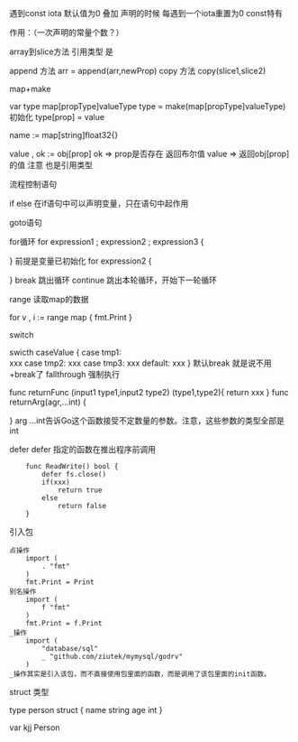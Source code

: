 遇到const iota 默认值为0 叠加 声明的时候 
每遇到一个iota重置为0
const特有

作用：（一次声明的常量个数？）

array到slice方法
引用类型 是

append 方法  arr = append(arr,newProp)
copy 方法 copy(slice1,slice2)

map+make

var type map[propType]valueType
type = make(map[propType]valueType)
初始化
type[prop] = value

name := map[string]float32{}


value , ok := obj[prop]
ok => prop是否存在 返回布尔值
value => 返回obj[prop]的值
注意 也是引用类型


流程控制语句

if else 在if语句中可以声明变量，只在语句中起作用

goto语句 

for循环 
for expression1 ; expression2 ; expression3 {

}
前提是变量已初始化
for expression2 {

}
break 跳出循环
continue 跳出本轮循环，开始下一轮循环

range 读取map的数据

for v , i := range map {
    fmt.Print 
}

switch 

swicth caseValue {
    case tmp1:  
        xxx
    case tmp2:
        xxx
    case tmp3:
        xxx
    default:
        xxx
}
默认break 就是说不用+break了
fallthrough 强制执行

func returnFunc (input1 type1,input2 type2) (type1,type2){
    return xxx
}
func returnArg(agr,...int) {

}
arg ...int告诉Go这个函数接受不定数量的参数。注意，这些参数的类型全部是int

defer
defer 指定的函数在推出程序前调用


```
    func ReadWrite() bool {
        defer fs.close()
        if(xxx)
            return true
        else
            return false
    }
``` 


引入包
```
点操作
    import (
        . "fmt"
    )
    fmt.Print = Print
别名操作
    import (
        f "fmt"
    )
    fmt.Print = f.Print
_操作
	import (
	    "database/sql"
	    _ "github.com/ziutek/mymysql/godrv"
	)
_操作其实是引入该包，而不直接使用包里面的函数，而是调用了该包里面的init函数。
```



struct 类型

type person struct {
    name string
    age int
}

var kjj Person 

